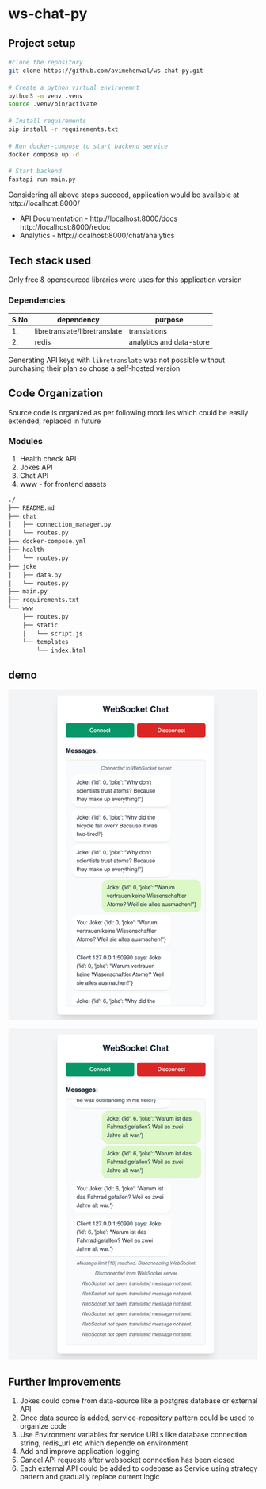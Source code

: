 # ws-chat-py

## Project setup

```sh
#clone the repository
git clone https://github.com/avimehenwal/ws-chat-py.git

# Create a python virtual environemnt
python3 -m venv .venv
source .venv/bin/activate

# Install requirements
pip install -r requirements.txt

# Run docker-compose to start backend service
docker compose up -d

# Start backend
fastapi run main.py
```

Considering all above steps succeed, application would be available at http://localhost:8000/

- API Documentation - http://localhost:8000/docs http://localhost:8000/redoc
- Analytics - http://localhost:8000/chat/analytics

## Tech stack used

Only free & opensourced libraries were uses for this application version

### Dependencies

| S.No | dependency                    | purpose                  |
| ---- | ----------------------------- | ------------------------ |
| 1.   | libretranslate/libretranslate | translations             |
| 2.   | redis                         | analytics and data-store |

Generating API keys with `libretranslate` was not possible without purchasing their plan so chose a self-hosted version

## Code Organization

Source code is organized as per following modules which could be easily extended, replaced in future

### Modules

1. Health check API
2. Jokes API
3. Chat API
4. www - for frontend assets

```sh
./
├── README.md
├── chat
│   ├── connection_manager.py
│   └── routes.py
├── docker-compose.yml
├── health
│   └── routes.py
├── joke
│   ├── data.py
│   └── routes.py
├── main.py
├── requirements.txt
└── www
    ├── routes.py
    ├── static
    │   └── script.js
    └── templates
        └── index.html
```

## demo

![demo Image 1](./img/demo_1.png)

![demo Image 2](./img/demo_2.png)


## Further Improvements

1. Jokes could come from data-source like a postgres database or external API
2. Once data source is added, service-repository pattern could be used to organize code
3. Use Environment variables for service URLs like database connection string, redis_url etc which depende on environment
4. Add and improve application logging
5. Cancel API requests after websocket connection has been closed
6. Each external API could be added to codebase as Service using strategy pattern and gradually replace current logic